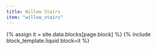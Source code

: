 ```yaml
---
title: Willow Stairs
item: "willow_stairs"
---
```


{% assign it = site.data.blocks[page.block] %}
{% include block_template.liquid block=it %}

